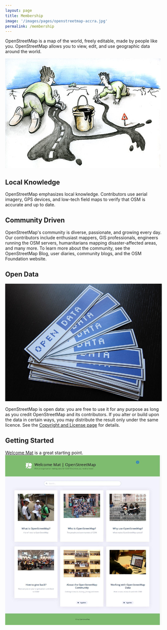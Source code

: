 ```yaml
---
layout: page
title: Membership
image: '/images/pages/openstreetmap-accra.jpg'
permalink: /membership
---
```

OpenStreetMap is a map of the world, freely editable, made by people like you. OpenStreetMap allows you to view, edit, and use geographic data around the world.

![Mapt the world from scratch](/images/pages/map-world-from-scratch.jpg)

## Local Knowledge
OpenStreetMap emphasizes local knowledge. Contributors use aerial imagery, GPS devices, and low-tech field maps to verify that OSM is accurate and up to date.

## Community Driven
OpenStreetMap's community is diverse, passionate, and growing every day. Our contributors include enthusiast mappers, GIS professionals, engineers running the OSM servers, humanitarians mapping disaster-affected areas, and many more. To learn more about the community, see the OpenStreetMap Blog, user diaries, community blogs, and the OSM Foundation website.

## Open Data
![Open Data stickers](/images/pages/open-data-stickers.jpg)

OpenStreetMap is open data: you are free to use it for any purpose as long as you credit OpenStreetMap and its contributors. If you alter or build upon the data in certain ways, you may distribute the result only under the same licence. See the [Copyright and License page](https://www.openstreetmap.org/copyright) for details.

## Getting Started
[Welcome Mat](https://welcome.openstreetmap.org/) is a great starting point. 
![](/images/pages/welcome-mat.jpg)